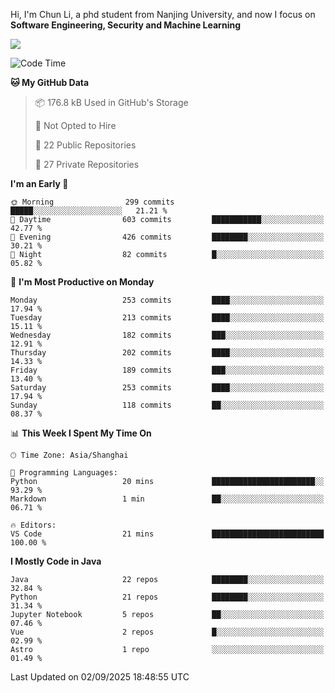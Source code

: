 Hi, I'm Chun Li, a phd student from Nanjing University, and now I focus on **Software Engineering, Security and Machine Learning**

<!--![GitHub Snake Light](https://github.com/pppppkun/pppppkun/blob/output/github-snake.svg#gh-light-mode-only)-->
<!--![GitHub Snake dark](https://github.com/pppppkun/pppppkun/blob/output/github-snake-dark.svg#gh-dark-mode-only)-->

![](https://komarev.com/ghpvc/?username=pppppkun)
<!--START_SECTION:waka-->
![Code Time](http://img.shields.io/badge/Code%20Time-2%2C194%20hrs%2059%20mins-blue)

**🐱 My GitHub Data** 

> 📦 176.8 kB Used in GitHub's Storage 
 > 
> 🚫 Not Opted to Hire
 > 
> 📜 22 Public Repositories 
 > 
> 🔑 27 Private Repositories 
 > 
**I'm an Early 🐤** 

```text
🌞 Morning                299 commits         █████░░░░░░░░░░░░░░░░░░░░   21.21 % 
🌆 Daytime                603 commits         ███████████░░░░░░░░░░░░░░   42.77 % 
🌃 Evening                426 commits         ████████░░░░░░░░░░░░░░░░░   30.21 % 
🌙 Night                  82 commits          █░░░░░░░░░░░░░░░░░░░░░░░░   05.82 % 
```
📅 **I'm Most Productive on Monday** 

```text
Monday                   253 commits         ████░░░░░░░░░░░░░░░░░░░░░   17.94 % 
Tuesday                  213 commits         ████░░░░░░░░░░░░░░░░░░░░░   15.11 % 
Wednesday                182 commits         ███░░░░░░░░░░░░░░░░░░░░░░   12.91 % 
Thursday                 202 commits         ████░░░░░░░░░░░░░░░░░░░░░   14.33 % 
Friday                   189 commits         ███░░░░░░░░░░░░░░░░░░░░░░   13.40 % 
Saturday                 253 commits         ████░░░░░░░░░░░░░░░░░░░░░   17.94 % 
Sunday                   118 commits         ██░░░░░░░░░░░░░░░░░░░░░░░   08.37 % 
```


📊 **This Week I Spent My Time On** 

```text
🕑︎ Time Zone: Asia/Shanghai

💬 Programming Languages: 
Python                   20 mins             ███████████████████████░░   93.29 % 
Markdown                 1 min               ██░░░░░░░░░░░░░░░░░░░░░░░   06.71 % 

🔥 Editors: 
VS Code                  21 mins             █████████████████████████   100.00 % 
```

**I Mostly Code in Java** 

```text
Java                     22 repos            ████████░░░░░░░░░░░░░░░░░   32.84 % 
Python                   21 repos            ████████░░░░░░░░░░░░░░░░░   31.34 % 
Jupyter Notebook         5 repos             ██░░░░░░░░░░░░░░░░░░░░░░░   07.46 % 
Vue                      2 repos             █░░░░░░░░░░░░░░░░░░░░░░░░   02.99 % 
Astro                    1 repo              ░░░░░░░░░░░░░░░░░░░░░░░░░   01.49 % 
```




 Last Updated on 02/09/2025 18:48:55 UTC
<!--END_SECTION:waka-->
